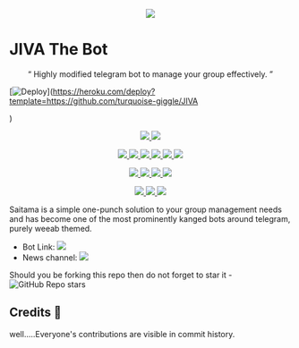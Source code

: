 <p align="center">
  <img src="https://telegra.ph/file/93e355f677d9856545a93.jpg">
</p>

# JIVA The Bot

<p align="center">
 “	Highly modified telegram bot to manage your group effectively. ”  
</p>

[![Deploy](https://www.herokucdn.com/deploy/button.svg)](https://heroku.com/deploy?template=https://github.com/turquoise-giggle/JIVA

)
  
<p align="center">
<a href="https://app.codacy.com/project/badge/Grade/207e41000d094885a24041ffa2897d4f)](https://www.codacy.com?utm_source=github.com&amp;utm_medium=referral&amp;utm_content=turquoise-giggle/JIVA&amp;utm_campaign=Badge_Grade)" alt="Codacy Badge">
<img src="https://api.codacy.com/project/badge/Grade/207e41000d094885a24041ffa2897d4f" /> </a>
<a href="http://hits.dwyl.com/turquoise-giggle/JIVA" alt="HitCount"> <img src="http://hits.dwyl.com/turquoise-giggle/JIVA.svg" /> </a>
</p>
<p align="center">
<a href="https://github.com/turquoise-giggle/JIVA" alt="GitHub closed issues"> <img src="https://img.shields.io/github/issues-closed-raw/turquoise-giggle/JIVA?style=flat&logo=github&color=success" /> </a>
<a href="https://github.com/turquoise-giggle/JIVA" alt="GitHub commit activity"> <img src="https://img.shields.io/github/commit-activity/m/turquoise-giggle/JIVA" /> </a>
<a href="https://github.com/turquoise-giggle/JIVA/graphs/contributors" alt="GitHub contributors"> <img src="https://img.shields.io/github/contributors/turquoise-giggle/JIVA?style=flat&logo=github" /> </a>
<a href="https://github.com/AnimeKaizoku/SaitamaRobot/network/members" alt="GitHub forks"> <img src="https://img.shields.io/github/forks/turquoise-giggle/JIVA?label=Forks&logo=github" /> </a>
<a href="https://github.com/turquoise-giggle/JIVA" alt="GitHub closed pull requests"> <img src="https://img.shields.io/github/issues-pr-closed-raw/turquoise-giggle/JIVA?color=success" /> </a>
<a href="https://github.com/turquoise-giggle/JIVA" alt="GitHub issues"> <img src="https://img.shields.io/github/issues-raw/turquoise-giggle/JIVA?style=flat&logo=github&color=yellow" /> </a>
</p>
<p align="center">
<a href="https://github.com/turquoise-giggle/JIVA" alt="GitHub release (latest by date including pre-releases)"> <img src="https://img.shields.io/github/v/release/turquoise-giggle/JIVA?include_prereleases?style=flat&logo=github" /> </a>
<a href="https://www.python.org/" alt="made-with-python"> <img src="https://img.shields.io/badge/Made%20with-Python-1f425f.svg?style=flat&logo=python&color=blue" /> </a>
<a href="https://github.com/turquoise-giggle/JIVA" alt="GitHub repo size"> <img src="https://img.shields.io/github/repo-size/turquoise-giggle/JIVA" /> </a>
<a href="https://github.com/turquoise-giggle/JIVA/blob/master/LICENSE" alt="GPLv3 license"> <img src="https://img.shields.io/badge/License-GPLv3-blue.svg" /> </a>
</p>
<p align="center">
<a href="https://t.me/jiva_updates" alt="Telegram!"> <img src="https://aleen42.github.io/badges/src/telegram.svg" /> </a>
<a href="https://github.com/turquoise-giggle/JIVA/graphs/commit-activity" alt="Maintenance"> <img src="https://img.shields.io/badge/Maintained%3F-yes-green.svg" /> </a>
<a href="https://makeapullrequest.com" alt="PRs Welcome"> <img src="https://img.shields.io/badge/PRs-welcome-brightgreen.svg?style=flat-square" /> </a>
</p>



Saitama is a simple one-punch solution to your group management needs and has become one of the most prominently kanged bots around telegram, purely weeab themed.

* Bot Link:  <a href="https://t.me/MissJivaBot" alt="JIVA"> <img src="https://img.shields.io/badge/%F0%9F%A4%96%20-JIVA-blue" /> </a>
* News channel: <a  href="https://t.me/jiva_updates" alt="JIVA Updates"> <img  src="https://img.shields.io/badge/%F0%9F%92%A1-JIVA%20Updates-9cf" /> </a>

Should you be forking this repo then do not forget to star it - <img alt="GitHub Repo stars" src="https://img.shields.io/github/stars/turquoise-giggle/JIVA?color=white&label=%F0%9F%8C%9F%20star">

## Credits 📍
well.....Everyone's contributions are visible in commit history.
